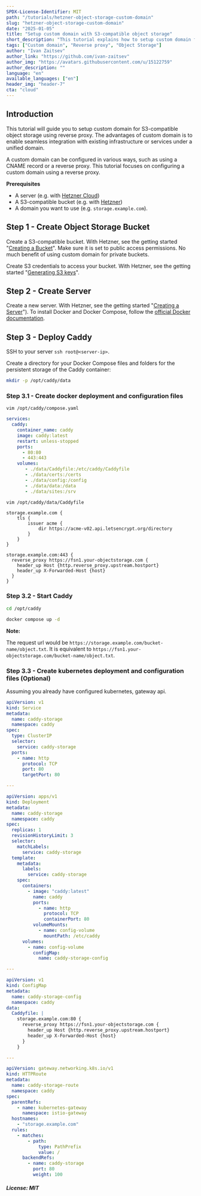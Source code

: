 ```yaml
---
SPDX-License-Identifier: MIT
path: "/tutorials/hetzner-object-storage-custom-domain"
slug: "hetzner-object-storage-custom-domain"
date: "2025-01-05"
title: "Setup custom domain with S3-compatible object storage"
short_description: "This tutorial explains how to setup custom domain for S3-compatible object storage using reverse proxy."
tags: ["Custom domain", "Reverse proxy", "Object Storage"]
author: "Ivan Zaitsev"
author_link: "https://github.com/ivan-zaitsev"
author_img: "https://avatars.githubusercontent.com/u/15122759"
author_description: ""
language: "en"
available_languages: ["en"]
header_img: "header-7"
cta: "cloud"
---
```


## Introduction

This tutorial will guide you to setup custom domain for S3-compatible object storage using reverse proxy.
The advantages of custom domain is to enable seamless integration with existing infrastructure or services under a unified domain.

A custom domain can be configured in various ways, such as using a CNAME record or a reverse proxy.
This tutorial focuses on configuring a custom domain using a reverse proxy.

**Prerequisites**

* A server (e.g. with [Hetzner Cloud](https://www.hetzner.com/cloud/))
* A S3-compatible bucket (e.g. with [Hetzner](https://www.hetzner.com))
* A domain you want to use (e.g. `storage.example.com`).

## Step 1 - Create Object Storage Bucket

Create a S3-compatible bucket.
With Hetzner, see the getting started "[Creating a Bucket](https://docs.hetzner.com/storage/object-storage/getting-started/creating-a-bucket)".
Make sure it is set to public access permissions. No much benefit of using custom domain for private buckets.

Create S3 credentials to access your bucket.
With Hetzner, see the getting started "[Generating S3 keys](https://docs.hetzner.com/storage/object-storage/getting-started/generating-s3-keys)".

## Step 2 - Create Server

Create a new server.
With Hetzner, see the getting started "[Creating a Server](https://docs.hetzner.com/cloud/servers/getting-started/creating-a-server)").
To install Docker and Docker Compose, follow the [official Docker documentation](https://docs.docker.com/engine/install/).

## Step 3 - Deploy Caddy

SSH to your server `ssh root@<server-ip>`.

Create a directory for your Docker Compose files and folders for the persistent storage of the Caddy container:

```bash
mkdir -p /opt/caddy/data
```

### Step 3.1 - Create docker deployment and configuration files

`vim /opt/caddy/compose.yaml`

```yaml
services:
  caddy:
    container_name: caddy
    image: caddy:latest
    restart: unless-stopped
    ports:
      - 80:80
      - 443:443
    volumes:
       - ./data/Caddyfile:/etc/caddy/Caddyfile
       - ./data/certs:/certs
       - ./data/config:/config
       - ./data/data:/data
       - ./data/sites:/srv
```

`vim /opt/caddy/data/Caddyfile`

```text
storage.example.com {
    tls {
        issuer acme {
            dir https://acme-v02.api.letsencrypt.org/directory
        }
    }
}

storage.example.com:443 {
  reverse_proxy https://fsn1.your-objectstorage.com {
    header_up Host {http.reverse_proxy.upstream.hostport}
    header_up X-Forwarded-Host {host}
  }
}
```

### Step 3.2 - Start Caddy

```bash
cd /opt/caddy

docker compose up -d
```

**Note:**

The request url would be `https://storage.example.com/bucket-name/object.txt`.
It is equivalent to `https://fsn1.your-objectstorage.com/bucket-name/object.txt`.

### Step 3.3 - Create kubernetes deployment and configuration files (Optional)

Assuming you already have configured kubernetes, gateway api.

```yaml
apiVersion: v1
kind: Service
metadata:
  name: caddy-storage
  namespace: caddy
spec:
  type: ClusterIP
  selector:
    service: caddy-storage
  ports:
    - name: http
      protocol: TCP
      port: 80
      targetPort: 80

---

apiVersion: apps/v1
kind: Deployment
metadata:
  name: caddy-storage
  namespace: caddy
spec:
  replicas: 1
  revisionHistoryLimit: 3
  selector:
    matchLabels:
      service: caddy-storage
  template:
    metadata:
      labels:
        service: caddy-storage
    spec:
      containers:
        - image: "caddy:latest"
          name: caddy
          ports:
            - name: http
              protocol: TCP
              containerPort: 80
          volumeMounts:
            - name: config-volume
              mountPath: /etc/caddy
      volumes:
        - name: config-volume
          configMap:
            name: caddy-storage-config

---

apiVersion: v1
kind: ConfigMap
metadata:
  name: caddy-storage-config
  namespace: caddy
data:
  Caddyfile: |
    storage.example.com:80 {
      reverse_proxy https://fsn1.your-objectstorage.com {
        header_up Host {http.reverse_proxy.upstream.hostport}
        header_up X-Forwarded-Host {host}
      }
    }

---

apiVersion: gateway.networking.k8s.io/v1
kind: HTTPRoute
metadata:
  name: caddy-storage-route
  namespace: caddy
spec:
  parentRefs:
    - name: kubernetes-gateway
      namespace: istio-gateway
  hostnames:
    - "storage.example.com"
  rules:
    - matches:
        - path:
            type: PathPrefix
            value: /
      backendRefs:
        - name: caddy-storage
          port: 80
          weight: 100
```

##### License: MIT

<!--

Contributor's Certificate of Origin

By making a contribution to this project, I certify that:

(a) The contribution was created in whole or in part by me and I have
    the right to submit it under the license indicated in the file; or

(b) The contribution is based upon previous work that, to the best of my
    knowledge, is covered under an appropriate license and I have the
    right under that license to submit that work with modifications,
    whether created in whole or in part by me, under the same license
    (unless I am permitted to submit under a different license), as
    indicated in the file; or

(c) The contribution was provided directly to me by some other person
    who certified (a), (b) or (c) and I have not modified it.

(d) I understand and agree that this project and the contribution are
    public and that a record of the contribution (including all personal
    information I submit with it, including my sign-off) is maintained
    indefinitely and may be redistributed consistent with this project
    or the license(s) involved.

Signed-off-by: Ivan Zaitsev, https://github.com/ivan-zaitsev

-->
